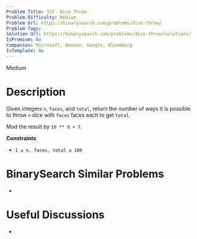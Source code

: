 ```yaml
---
Problem Title: 337. Dice Throw
Problem Difficulty: Medium
Problem Url: https://binarysearch.com/problems/dice-throw/
Problem Tags: 
Solution Url: https://binarysearch.com/problems/dice-throw/solutions/
IsPremium: No
Companies: Microsoft, Amazon, Google, Bloomberg
IsTemplate: No
---
```


<span style="color: ;">Medium</span>

# Description

Given integers `n`, `faces`, and `total`, return the number of ways it is possible to throw `n` dice with `faces` faces each to get `total`.

Mod the result by `10 ** 9 + 7`.

**Constraints**
- `1 ≤ n, faces, total ≤ 100`

# BinarySearch Similar Problems

- []()

# Useful Discussions

- []()
